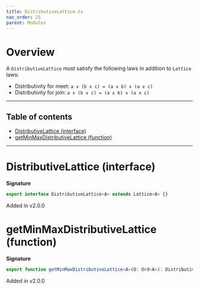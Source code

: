 ```yaml
---
title: DistributiveLattice.ts
nav_order: 25
parent: Modules
---
```


# Overview

A `DistributiveLattice` must satisfy the following laws in addition to `Lattice` laws:

- Distributivity for meet: `a ∨ (b ∧ c) = (a ∨ b) ∧ (a ∨ c)`
- Distributivity for join: `a ∧ (b ∨ c) = (a ∧ b) ∨ (a ∧ c)`

---

<h2 class="text-delta">Table of contents</h2>

- [DistributiveLattice (interface)](#distributivelattice-interface)
- [getMinMaxDistributiveLattice (function)](#getminmaxdistributivelattice-function)

---

# DistributiveLattice (interface)

**Signature**

```ts
export interface DistributiveLattice<A> extends Lattice<A> {}
```

Added in v2.0.0

# getMinMaxDistributiveLattice (function)

**Signature**

```ts
export function getMinMaxDistributiveLattice<A>(O: Ord<A>): DistributiveLattice<A> { ... }
```

Added in v2.0.0
